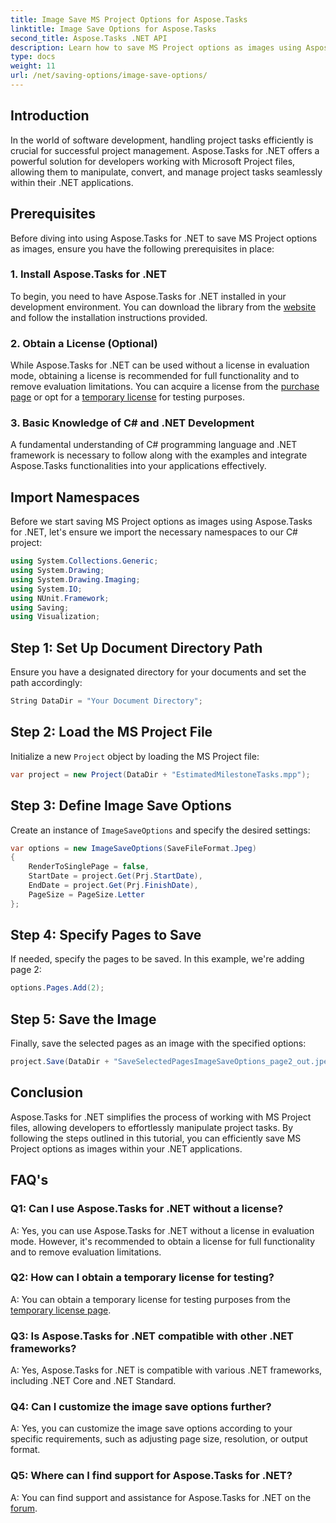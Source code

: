 ```yaml
---
title: Image Save MS Project Options for Aspose.Tasks
linktitle: Image Save Options for Aspose.Tasks
second_title: Aspose.Tasks .NET API
description: Learn how to save MS Project options as images using Aspose.Tasks for .NET. Follow our step-by-step guide for seamless integration.
type: docs
weight: 11
url: /net/saving-options/image-save-options/
---
```


## Introduction
In the world of software development, handling project tasks efficiently is crucial for successful project management. Aspose.Tasks for .NET offers a powerful solution for developers working with Microsoft Project files, allowing them to manipulate, convert, and manage project tasks seamlessly within their .NET applications.
## Prerequisites
Before diving into using Aspose.Tasks for .NET to save MS Project options as images, ensure you have the following prerequisites in place:
### 1. Install Aspose.Tasks for .NET
To begin, you need to have Aspose.Tasks for .NET installed in your development environment. You can download the library from the [website](https://releases.aspose.com/tasks/net/) and follow the installation instructions provided.
### 2. Obtain a License (Optional)
While Aspose.Tasks for .NET can be used without a license in evaluation mode, obtaining a license is recommended for full functionality and to remove evaluation limitations. You can acquire a license from the [purchase page](https://purchase.aspose.com/buy) or opt for a [temporary license](https://purchase.aspose.com/temporary-license/) for testing purposes.
### 3. Basic Knowledge of C# and .NET Development
A fundamental understanding of C# programming language and .NET framework is necessary to follow along with the examples and integrate Aspose.Tasks functionalities into your applications effectively.
## Import Namespaces
Before we start saving MS Project options as images using Aspose.Tasks for .NET, let's ensure we import the necessary namespaces to our C# project:
```csharp
using System.Collections.Generic;
using System.Drawing;
using System.Drawing.Imaging;
using System.IO;
using NUnit.Framework;
using Saving;
using Visualization;
```

## Step 1: Set Up Document Directory Path
Ensure you have a designated directory for your documents and set the path accordingly:
```csharp
String DataDir = "Your Document Directory";
```
## Step 2: Load the MS Project File
Initialize a new `Project` object by loading the MS Project file:
```csharp
var project = new Project(DataDir + "EstimatedMilestoneTasks.mpp");
```
## Step 3: Define Image Save Options
Create an instance of `ImageSaveOptions` and specify the desired settings:
```csharp
var options = new ImageSaveOptions(SaveFileFormat.Jpeg)
{
    RenderToSinglePage = false,
    StartDate = project.Get(Prj.StartDate),
    EndDate = project.Get(Prj.FinishDate),
    PageSize = PageSize.Letter
};
```
## Step 4: Specify Pages to Save
If needed, specify the pages to be saved. In this example, we're adding page 2:
```csharp
options.Pages.Add(2);
```
## Step 5: Save the Image
Finally, save the selected pages as an image with the specified options:
```csharp
project.Save(DataDir + "SaveSelectedPagesImageSaveOptions_page2_out.jpeg", options);
```

## Conclusion
Aspose.Tasks for .NET simplifies the process of working with MS Project files, allowing developers to effortlessly manipulate project tasks. By following the steps outlined in this tutorial, you can efficiently save MS Project options as images within your .NET applications.
## FAQ's
### Q1: Can I use Aspose.Tasks for .NET without a license?
A: Yes, you can use Aspose.Tasks for .NET without a license in evaluation mode. However, it's recommended to obtain a license for full functionality and to remove evaluation limitations.
### Q2: How can I obtain a temporary license for testing?
A: You can obtain a temporary license for testing purposes from the [temporary license page](https://purchase.aspose.com/temporary-license/).
### Q3: Is Aspose.Tasks for .NET compatible with other .NET frameworks?
A: Yes, Aspose.Tasks for .NET is compatible with various .NET frameworks, including .NET Core and .NET Standard.
### Q4: Can I customize the image save options further?
A: Yes, you can customize the image save options according to your specific requirements, such as adjusting page size, resolution, or output format.
### Q5: Where can I find support for Aspose.Tasks for .NET?
A: You can find support and assistance for Aspose.Tasks for .NET on the [forum](https://forum.aspose.com/c/tasks/15).
